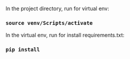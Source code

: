 In the project directory, run for virtual env:

### `source venv/Scripts/activate`

In the  virtual env, run for install requirements.txt:

### `pip install`